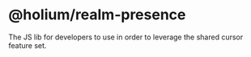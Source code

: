 # @holium/realm-presence

The JS lib for developers to use in order to leverage the shared cursor feature set.
